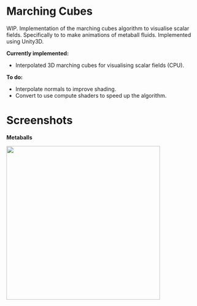 # Marching Cubes

WIP. Implementation of the marching cubes algorithm to visualise scalar fields. Specifically to to make animations of metaball fluids. Implemented using Unity3D.

**Currently implemented:**

- Interpolated 3D marching cubes for visualising scalar fields (CPU).

**To do:**

- Interpolate normals to improve shading.
- Convert to use compute shaders to speed up the algorithm.

# Screenshots

**Metaballs**


<img src="https://raw.github.com/akoreman/Marching-Cubes-Metaballs/main/images/MetaBalls.png" width="400">
